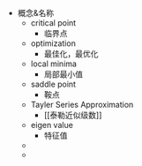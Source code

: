 - 概念&名称
	- critical point
		- 临界点
	- optimization
		- 最佳化，最优化
	- local minima
		- 局部最小值
	- saddle point
		- 鞍点
	- Tayler Series Approximation
		- [[泰勒近似级数]]
	- eigen value
		- 特征值
	-
	-